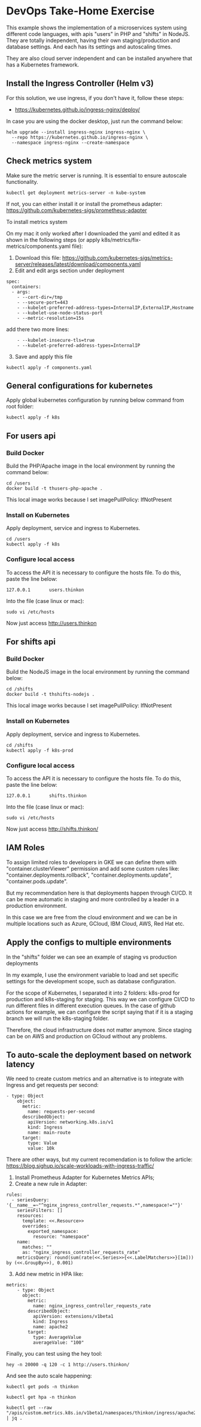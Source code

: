 # DevOps Take-Home Exercise

This example shows the implementation of a microservices system using different code languages, with apis "users" in PHP and "shifts" in NodeJS.
They are totally independent, having their own staging/production and database settings. And each has its settings and autoscaling times.

They are also cloud server independent and can be installed anywhere that has a Kubernetes framework.

## Install the Ingress Controller (Helm v3)

For this solution, we use ingress, if you don't have it, follow these steps:

- https://kubernetes.github.io/ingress-nginx/deploy/

In case you are using the docker desktop, just run the command below:

```
helm upgrade --install ingress-nginx ingress-nginx \
  --repo https://kubernetes.github.io/ingress-nginx \
  --namespace ingress-nginx --create-namespace
```

## Check metrics system

Make sure the metric server is running. It is essential to ensure autoscale functionality.

```
kubectl get deployment metrics-server -n kube-system
```

If not, you can either install it or install the prometheus adapter:
https://github.com/kubernetes-sigs/prometheus-adapter

To install metrics system

On my mac it only worked after I downloaded the yaml and edited it as shown in the following steps (or apply k8s/metrics/fix-metrics/components.yaml file):

1. Download this file: https://github.com/kubernetes-sigs/metrics-server/releases/latest/download/components.yaml
2. Edit and edit args section under deployment

```
spec:
  containers:
  - args:
    - --cert-dir=/tmp
    - --secure-port=443
    - --kubelet-preferred-address-types=InternalIP,ExternalIP,Hostname
    - --kubelet-use-node-status-port
    - --metric-resolution=15s
```

add there two more lines:

```
    - --kubelet-insecure-tls=true
    - --kubelet-preferred-address-types=InternalIP
```

3. Save and apply this file

```
kubectl apply -f components.yaml

```

## General configurations for kubernetes

Apply global kubernetes configuration by running below command from root folder:

```
kubectl apply -f k8s
```

## For users api

### Build Docker

Build the PHP/Apache image in the local environment by running the command below:

```
cd /users
docker build -t thusers-php-apache .
```

This local image works because I set imagePullPolicy: IfNotPresent

### Install on Kubernetes

Apply deployment, service and ingress to Kubernetes.

```
cd /users
kubectl apply -f k8s
```

### Configure local access

To access the API it is necessary to configure the hosts file.
To do this, paste the line below:

```
127.0.0.1       users.thinkon
```

Into the file (case linux or mac):

```
sudo vi /etc/hosts
```

Now just access http://users.thinkon

## For shifts api

### Build Docker

Build the NodeJS image in the local environment by running the command below:

```
cd /shifts
docker build -t thshifts-nodejs .
```

This local image works because I set imagePullPolicy: IfNotPresent

### Install on Kubernetes

Apply deployment, service and ingress to Kubernetes.

```
cd /shifts
kubectl apply -f k8s-prod
```

### Configure local access

To access the API it is necessary to configure the hosts file.
To do this, paste the line below:

```
127.0.0.1       shifts.thinkon
```

Into the file (case linux or mac):

```
sudo vi /etc/hosts
```

Now just access http://shifts.thinkon/

## IAM Roles

To assign limited roles to developers in GKE we can define them with "container.clusterViewer" permission and add some custom rules like: "container.deployments.rollback", "container.deployments.update", "container.pods.update".

But my recommendation here is that deployments happen through CI/CD. It can be more automatic in staging and more controlled by a leader in a production environment.

In this case we are free from the cloud environment and we can be in multiple locations such as Azure, GCloud, IBM Cloud, AWS, Red Hat etc.

## Apply the configs to multiple environments

In the "shifts" folder we can see an example of staging vs production deployments

In my example, I use the environment variable to load and set specific settings for the development scope, such as database configuration.

For the scope of Kubernetes, I separated it into 2 folders: k8s-prod for production and k8s-staging for staging.
This way we can configure CI/CD to run different files in different execution queues.
In the case of github actions for example, we can configure the script saying that if it is a staging branch we will run the k8s-staging folder.

Therefore, the cloud infrastructure does not matter anymore. Since staging can be on AWS and production on GCloud without any problems.

## To auto-scale the deployment based on network latency

We need to create custom metrics and an alternative is to integrate with Ingress and get requests per second:

```
- type: Object
    object:
      metric:
        name: requests-per-second
      describedObject:
        apiVersion: networking.k8s.io/v1
        kind: Ingress
        name: main-route
      target:
        type: Value
        value: 10k
```

There are other ways, but my current recomendation is to follow the article:
https://blog.sighup.io/scale-workloads-with-ingress-traffic/

1. Install Prometheus Adapter for Kubernetes Metrics APIs;
2. Create a new rule in Adapter:

```
rules:
  - seriesQuery: '{__name__=~"^nginx_ingress_controller_requests.*",namespace!=""}'
    seriesFilters: []
    resources:
      template: <<.Resource>>
      overrides:
        exported_namespace:
          resource: "namespace"
    name:
      matches: ""
      as: "nginx_ingress_controller_requests_rate"
    metricsQuery: round(sum(rate(<<.Series>>{<<.LabelMatchers>>}[1m])) by (<<.GroupBy>>), 0.001)
```

3. Add new metric in HPA like:

```
metrics:
    - type: Object
      object:
        metric:
          name: nginx_ingress_controller_requests_rate
        describedObject:
          apiVersion: extensions/v1beta1
          kind: Ingress
          name: apache2
        target:
          type: AverageValue
          averageValue: "100"
```

Finally, you can test using the hey tool:

```
hey -n 20000 -q 120 -c 1 http://users.thinkon/
```

And see the auto scale happening:

```
kubectl get pods -n thinkon

kubectl get hpa -n thinkon

kubectl get --raw "/apis/custom.metrics.k8s.io/v1beta1/namespaces/thinkon/ingress/apache2/nginx_ingress_controller_requests_rate" | jq .
```
